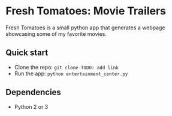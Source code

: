 # Fresh Tomatoes: Movie Trailers

Fresh Tomatoes is a small python app that generates a webpage showcasing some of my favorite movies.

## Quick start

 - Clone the repo: `git clone TODO: add link`
 - Run the app: `python entertainment_center.py`

## Dependencies

 - Python 2 or 3

